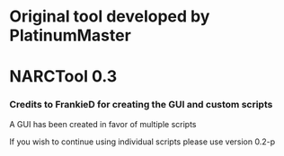 # Original tool developed by PlatinumMaster

# NARCTool 0.3

### Credits to FrankieD for creating the GUI and custom scripts

A GUI has been created in favor of multiple scripts

If you wish to continue using individual scripts please use version 0.2-p
